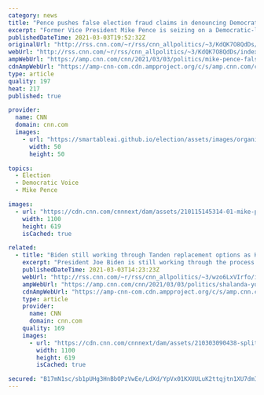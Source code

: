 ```yaml
---
category: news
title: "Pence pushes false election fraud claims in denouncing Democratic reform bill"
excerpt: "Former Vice President Mike Pence is seizing on a Democratic-led initiative to streamline election standards to again push false claims of voting irregularities in one of his first public statements since leaving office.\n    \n"
publishedDateTime: 2021-03-03T19:52:32Z
originalUrl: "http://rss.cnn.com/~r/rss/cnn_allpolitics/~3/KdQK7O8QdDs/index.html"
webUrl: "http://rss.cnn.com/~r/rss/cnn_allpolitics/~3/KdQK7O8QdDs/index.html"
ampWebUrl: "https://amp.cnn.com/cnn/2021/03/03/politics/mike-pence-false-claims-voter-fraud/index.html"
cdnAmpWebUrl: "https://amp-cnn-com.cdn.ampproject.org/c/s/amp.cnn.com/cnn/2021/03/03/politics/mike-pence-false-claims-voter-fraud/index.html"
type: article
quality: 197
heat: 217
published: true

provider:
  name: CNN
  domain: cnn.com
  images:
    - url: "https://smartableai.github.io/election/assets/images/organizations/cnn.com-50x50.jpg"
      width: 50
      height: 50

topics:
  - Election
  - Democratic Voice
  - Mike Pence

images:
  - url: "https://cdn.cnn.com/cnnnext/dam/assets/210115145314-01-mike-pence-0104-super-tease.jpg"
    width: 1100
    height: 619
    isCached: true

related:
  - title: "Biden still working through Tanden replacement options as Hill Democrats push Young"
    excerpt: "President Joe Biden is still working through the process of replacing Neera Tanden's failed Office of Management and Budget director nomination, as congressional Democrats ramp up pressure for Shalanda Young, a well-respected congressional staffer, according to multiple officials.\n    \n"
    publishedDateTime: 2021-03-03T14:23:23Z
    webUrl: "http://rss.cnn.com/~r/rss/cnn_allpolitics/~3/wzo6LxVIrfo/index.html"
    ampWebUrl: "https://amp.cnn.com/cnn/2021/03/03/politics/shalanda-young-neera-tanden-omb/index.html"
    cdnAmpWebUrl: "https://amp-cnn-com.cdn.ampproject.org/c/s/amp.cnn.com/cnn/2021/03/03/politics/shalanda-young-neera-tanden-omb/index.html"
    type: article
    provider:
      name: CNN
      domain: cnn.com
    quality: 169
    images:
      - url: "https://cdn.cnn.com/cnnnext/dam/assets/210303090438-split-neera-tanden-shalanda-young-super-tease.jpg"
        width: 1100
        height: 619
        isCached: true

secured: "B17mN1sc/sb1pUHg3HnBbOPzVwEe/LdXd/YpVx01KXUULuK2ttqjtn1XU7dmImT7p2pfEmWa/+fQztN4fVjVPckVIfj9gQz6HCYRXGLcKlh5whlFiAqG7ybJ8RAE9kB9oE0Df6ww9iLPbgmTWnfYfxhIIGOL4+gmz85iAzP6fqR/II32UO7MWYibsk8Tprs/lB2lUhuQEWCpEfKrA+CsFv9CMMJaOZfx4EtVhLkxS4G5WR+wTp7AeN5Pls3l6/5EWy4ksJAcIFw4AnclN76CRHV16CyLrPy+Cayl5BLazPUt7R5cm0sQ0Ds8VfqBt5O0Ts6DFEKUBqQgN32WsUuAcg0w2Z/RqWulv5ZjH9+2DOU=;HfbkU9Tiu7e9jL+Nin8FBw=="
---
```



